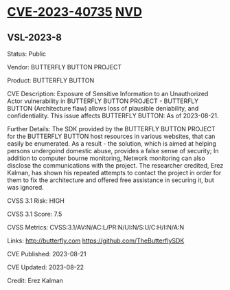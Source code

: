 # [CVE-2023-40735](https://www.cve.org/CVERecord?id=CVE-2023-40735) [NVD](https://nvd.nist.gov/vuln/detail/CVE-2023-40735)
## VSL-2023-8

Status:
Public

Vendor:
BUTTERFLY BUTTON PROJECT

Product:
BUTTERFLY BUTTON

CVE Description:
Exposure of Sensitive Information to an Unauthorized Actor vulnerability in BUTTERFLY BUTTON PROJECT - BUTTERFLY BUTTON (Architecture flaw) allows loss of plausible deniability, and confidentiality.
This issue affects BUTTERFLY BUTTON: As of 2023-08-21.

Further Details:
The SDK provided by the BUTTERFLY BUTTON PROJECT for the BUTTERFLY BUTTON host resources in various websites, that can easily be enumerated.
As a result - the solution, which is aimed at helping persons undergoind domestic abuse, provides a false sense of security; In addition to computer
bourne monitoring, Network monitoring can also disclose the communications with the project.
The researcher credited, Erez Kalman, has shown his repeated attempts to contact the project in order for them to fix the architecture and offered
free assistance in securing it, but was ignored.

CVSS 3.1 Risk:
HIGH

CVSS 3.1 Score:
7.5

CVSS Metrics:
CVSS:3.1/AV:N/AC:L/PR:N/UI:N/S:U/C:H/I:N/A:N

Links:
http://butterfly.com
https://github.com/TheButterflySDK

CVE Published:
2023-08-21

CVE Updated:
2023-08-22

Credit:
Erez Kalman
